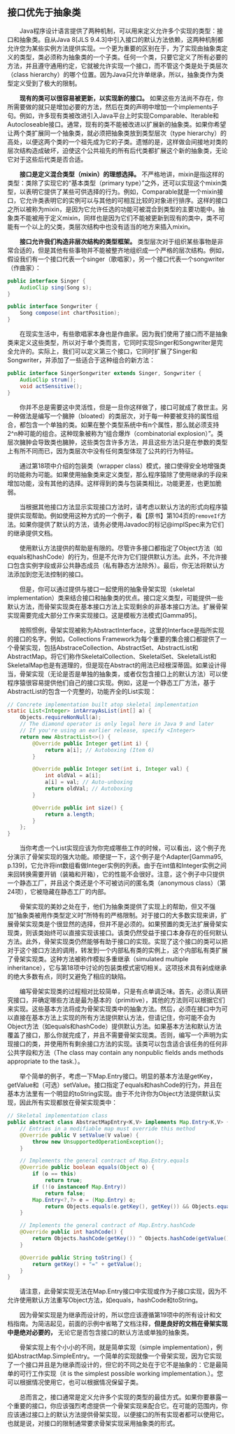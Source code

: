 ## 接口优先于抽象类

&emsp;&emsp;Java程序设计语言提供了两种机制，可以用来定义允许多个实现的类型：接口和抽象类。自从Java 8[JLS 9.4.3]中引入接口的默认方法依赖，这两种机制都允许您为某些实例方法提供实现。一个更为重要的区别在于，为了实现由抽象类定义的类型，类必须称为抽象类的一个子类。任何一个类，只要它定义了所有必要的方法，并且遵守通用约定，它就被允许实现一个接口，而不管这个类是处于类层次（class hierarchy）的哪个位置。因为Java只允许单继承，所以，抽象类作为类型定义受到了极大的限制。

&emsp;&emsp;**现有的类可以很容易被更新，以实现新的接口。** 如果这些方法尚不存在，你所需要做的就只是增加必要的方法，然后在类的声明中增加一个implements子句。例如，许多现有类被改进引入Java平台上时实现Comparable、Iterable和Autocloseable接口。通常，现有的类不能被改进以扩展新的抽象类。如果你希望让两个类扩展同一个抽象类，就必须把抽象类放到类型层次（type hierarchy）的高处，以便这两个类的一个祖先成为它的子类。遗憾的是，这样做会间接地对类的层次结构造成破坏，迫使这个公共祖先的所有后代类都扩展这个新的抽象类，无论它对于这些后代类是否合适。

&emsp;&emsp;**接口是定义混合类型（mixin）的理想选择。** 不严格地讲，mixin是指这样的类型：类除了实现它的“基本类型（primary type）”之外，还可以实现这个mixin类型，以表明它提供了某些可供选择的行为。例如，Comparable就是一个mixin接口，它允许类表明它的实例可以与其他的可相互比较的对象进行排序。这样的接口之所以被称为mixin，是因为它允许任选的功能可被混合到类型的主要功能中。抽象类不能被用于定义mixin，同样也是因为它们不能被更新到现有的类中，类不可能有一个以上的父类，类层次结构中也没有适当的地方来插入mixin。

&emsp;&emsp;**接口允许我们构造非层次结构的类型框架。** 类型层次对于组织某些事物是非常合适的，但是其他有些事物并不能被整齐地组织成一个严格的层次结构。例如，假设我们有一个接口代表一个singer（歌唱家），另一个接口代表一个songwriter（作曲家）：

```java
public interface Singer {
    AudioClip sing(Song s);
}

public interface Songwriter {
    Song compose(int chartPosition);
}
```

&emsp;&emsp;在现实生活中，有些歌唱家本身也是作曲家。因为我们使用了接口而不是抽象类来定义这些类型，所以对于单个类而言，它同时实现Singer和Songwriter是完全允许的。实际上，我们可以定义第三个接口，它同时扩展了Singer和Songwriter，并添加了一些适合于这种组合的新方法：

```java
public interface SingerSongwriter extends Singer, Songwriter {
    AudioClip strum();
    void actSensitive();
}
```

&emsp;&emsp;你并不总是需要这中灵活性，但是一旦你这样做了，接口可就成了救世主。另一种做法是编写一个臃肿（bloated）的类层次，对于每一种要被支持的属性组合，都包含一个单独的类。如果在整个类型系统中有n个属性，那么就必须支持2^n种可能的组合。这种现象被称为“组合爆炸（combinatorial explosion）”。类层次臃肿会导致类也臃肿，这些类包含许多方法，并且这些方法只是在参数的类型上有所不同而已，因为类层次中没有任何类型体现了公共的行为特征。

&emsp;&emsp;通过第18项中介绍的包装类（wrapper class）模式，接口使得安全地增强类的功能称为可能。如果使用抽象类来定义类型，那么程序猿除了使用继承的手段来增加功能，没有其他的选择。这样得到的类与包装类相比，功能更差，也更加脆弱。

&emsp;&emsp;当根据其他接口方法显示实现接口方法时，请考虑以默认方法的形式向程序猿提供实现帮助。例如使用这种方式的一个例子，看【原书】第104页的`removeIf`方法。如果你提供了默认的方法，请务必使用Javadoc的标记@implSpec来为它们的继承提供文档。

&emsp;&emsp;使用默认方法提供的帮助是有限的。尽管许多接口都指定了Object方法（如equals和hashCode）的行为，但是不允许为它们提供默认方法。此外，不允许接口包含实例字段或非公共静态成员（私有静态方法除外）。最后，你无法将默认方法添加到您无法控制的接口。

&emsp;&emsp;但是，你可以通过提供与接口一起使用的抽象骨架实现（skeletal implementation）类来结合接口和抽象类的优点。接口定义类型，可能提供一些默认方法，而骨架实现类在基本接口方法上实现剩余的非基本接口方法。扩展骨架实现需要完成大部分工作来实现接口。这是模板方法模式[Gamma95]。

&emsp;&emsp;按照惯例，骨架实现被称为AbstractInterface，这里的Interface是指所实现的接口的名字。例如，Collections Framework为每个重要的集合接口都提供了一个骨架实现，包括AbstraceCollection、AbstractSet、AbstractList和AbstractMap。将它们称作SkeletalCollection、SkeletalSet、SkeletalList和SkeletalMap也是有道理的，但是现在Abstract的用法已经根深蒂固。如果设计得当，骨架实现（无论是否是单独的抽象类，或者仅包含接口上的默认方法）可以使程序猿很容易提供他们自己的接口实现。例如，这是一个静态工厂方法，基于AbstractList的包含一个完整的，功能齐全的List实现：

```java
// Concrete implementation built atop skeletal implementation
static List<Integer> intArrayAsList(int[] a) {
    Objects.requireNonNull(a);
    // The diamond operator is only legal here in Java 9 and later
    // If you're using an earlier release, specify <Integer>
    return new AbstractList<>() {
        @Override public Integer get(int i) {
            return a[i]; // Autoboxing (Item 6)
        }

        @Override public Integer set(int i, Integer val) {
            int oldVal = a[i];
            a[i] = val; // Auto-unboxing
            return oldVal; // Autoboxing
        }

        @Override public int size() {
            return a.length;
        }
    };
}
```

&emsp;&emsp;当你考虑一个List实现应该为你完成哪些工作的时候，可以看出，这个例子充分演示了骨架实现的强大功能。顺便提一下，这个例子是个Adapter[Gamma95, p.139]，它允许将int数组看做Integer实例的列表。由于在int值和Integer实例之间来回转换需要开销（装箱和开箱），它的性能不会很好。注意，这个例子中只提供一个静态工厂，并且这个类还是个不可被访问的匿名类（anonymous class）（第24项），它被隐藏在静态工厂的内部。

&emsp;&emsp;骨架实现的美妙之处在于，他们为抽象类提供了实现上的帮助，但又不强加“抽象类被用作类型定义时”所特有的严格限制。对于接口的大多数实现来讲，扩展骨架实现类是个很显然的选择，但并不是必须的。如果预置的类无法扩展骨架实现类，则该类始终可以直接实现该接口。该类仍然受益于接口本身存在的任何默认方法。此外，骨架实现类仍然能够有助于接口的实现。实现了这个接口的类可以把对于这个接口方法的调用，转发到一个内部私有类的实例上，这个内部私有类扩展了骨架实现类。这种方法被称作模拟多重继承（simulated multiple inheritance），它与第18项中讨论的包装类模式密切相关。这项技术具有剁成继承的绝大多数有点，同时又避免了相应的缺陷。

&emsp;&emsp;编写骨架实现类的过程相对比较简单，只是有点单调乏味。首先，必须认真研究接口，并确定哪些方法是最为基本的（primitive），其他的方法则可以根据它们来实现。这些基本方法将成为骨架实现类中的抽象方法。然后，必须在接口中为可以直接在基本方法上实现的所有方法提供默认方法，但请记住，你可能不会为Object方法（如equals和hashCode）提供默认方法。如果基本方法和默认方法覆盖了接口，那么你就完成了，并且不需要骨架实现类。否则，编写一个声明为实现接口的类，并使用所有剩余接口方法的实现。该类可以包含适合该任务的任何非公共字段和方法（The class may contain any nonpublic fields ands methods appropriate to the task.）。

&emsp;&emsp;举个简单的例子，考虑一下Map.Entry接口。明显的基本方法是getKey，getValue和（可选）setValue。接口指定了equals和hashCode的行为，并且在基本方法里有一个明显的toString实现。由于不允许你为Object方法提供默认实现，因此所有实现都放在骨架实现类中：

```java
// Skeletal implementation class
public abstract class AbstractMapEntry<K,V> implements Map.Entry<K,V> {
    // Entries in a modifiable map must override this method
    @Override public V setValue(V value) {
        throw new UnsupportedOperationException();
    }

    // Implements the general contract of Map.Entry.equals
    @Override public boolean equals(Object o) {
        if (o == this)
            return true;
        if (!(o instanceof Map.Entry))
            return false;
        Map.Entry<?,?> e = (Map.Entry) o;
            return Objects.equals(e.getKey(), getKey()) && Objects.equals(e.getValue(), getValue());
    }

    // Implements the general contract of Map.Entry.hashCode
    @Override public int hashCode() {
        return Objects.hashCode(getKey()) ^ Objects.hashCode(getValue());
    }

    @Override public String toString() {
        return getKey() + "=" + getValue();
    }
}
```

&emsp;&emsp;请注意，此骨架实现无法在Map.Entry接口中实现或作为子接口实现，因为不允许使用默认方法重写Object方法，如equals，hashCode和toString。

&emsp;&emsp;因为骨架实现是为继承而设计的，所以您应该遵循第19项中的所有设计和文档指南。为简洁起见，前面的示例中省略了文档注释，**但是良好的文档在骨架实现中是绝对必要的，** 无论它是否包含接口的默认方法或单独的抽象类。

&emsp;&emsp;骨架实现上有个小小的不同，就是简单实现（simple implementation），例如AbstractMap.SimpleEntry。一个简单的实现就像一个骨架实现，因为它实现了一个接口并且是为继承而设计的，但它的不同之处在于它不是抽象的：它是最简单的可行工作实现（it is the simplest possible working implementation.）。您可以根据情况使用它，也可以根据情况保留子类。

&emsp;&emsp;总而言之，接口通常是定义允许多个实现的类型的最佳方式。如果你要暴露一个重要的接口，你应该强烈考虑提供一个骨架实现来配合它。在可能的范围内，你应该通过接口上的默认方法提供骨架实现，以便接口的所有实现者都可以使用它。也就是说，对接口的限制通常要求骨架实现采用抽象类的形式。